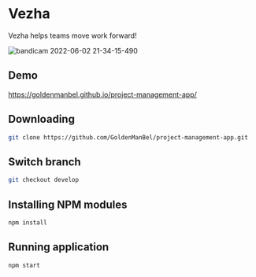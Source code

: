 # Vezha

Vezha helps teams move work forward!

![bandicam 2022-06-02 21-34-15-490](https://user-images.githubusercontent.com/74241140/171701814-7f431d27-0ead-4d2a-8a45-e4a13e3b27fa.jpg)


## Demo

https://goldenmanbel.github.io/project-management-app/

## Downloading

```bash
git clone https://github.com/GoldenManBel/project-management-app.git
```

## Switch branch

```bash
git checkout develop
```

## Installing NPM modules

```bash
npm install
```

## Running application

```bash
npm start
```

